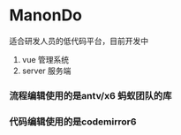 # ManonDo

适合研发人员的低代码平台，目前开发中

1. vue 管理系统
2. server 服务端

### 流程编辑使用的是antv/x6 蚂蚁团队的库
### 代码编辑使用的是codemirror6